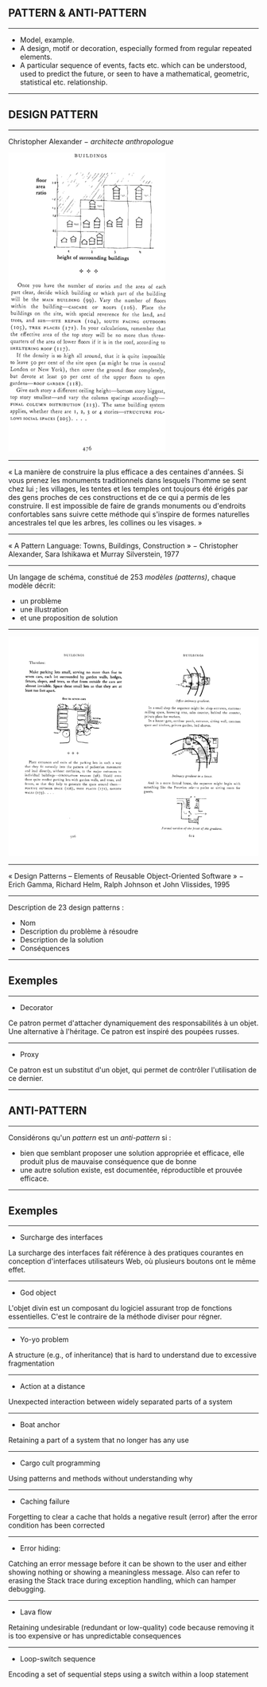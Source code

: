 ## PATTERN & ANTI-PATTERN

---

- Model, example.
- A design, motif or decoration, especially formed from regular repeated elements.
- A particular sequence of events, facts etc. which can be understood, used to predict the future, or seen to have a mathematical, geometric, statistical etc. relationship.

---

## DESIGN PATTERN

---

Christopher Alexander − _architecte anthropologue_

![](assets/img/pattern1.png)

---

« La manière de construire la plus efficace a des centaines d'années. Si vous prenez les monuments traditionnels dans lesquels l'homme se sent chez lui ; les villages, les tentes et les temples ont toujours été érigés par des gens proches de ces constructions et de ce qui a permis de les construire. Il est impossible de faire de grands monuments ou d'endroits confortables sans suivre cette méthode qui s'inspire de formes naturelles ancestrales tel que les arbres, les collines ou les visages. »

---

« A Pattern Language: Towns, Buildings, Construction » − Christopher Alexander, Sara Ishikawa et Murray Silverstein, 1977

---

Un langage de schéma, constitué de 253 _modèles (patterns)_, chaque modèle décrit:

- un problème
- une illustration
- et une proposition de solution

---

![](assets/img/pattern_full.png)

---

« Design Patterns – Elements of Reusable Object-Oriented Software » − Erich Gamma, Richard Helm, Ralph Johnson et John Vlissides, 1995

---

Description de 23 design patterns :

- Nom
- Description du problème à résoudre
- Description de la solution
- Conséquences

---

## Exemples

---

- Decorator

Ce patron permet d'attacher dynamiquement des responsabilités à un objet. Une alternative à l'héritage. Ce patron est inspiré des poupées russes.

---

- Proxy

Ce patron est un substitut d'un objet, qui permet de contrôler l'utilisation de ce dernier.

---

## ANTI-PATTERN

---

Considérons qu'un _pattern_ est un _anti-pattern_ si :

- bien que semblant proposer une solution appropriée et efficace, elle produit plus de mauvaise conséquence que de bonne
- une autre solution existe, est documentée, réproductible et prouvée efficace.

---

## Exemples

---

- Surcharge des interfaces

La surcharge des interfaces fait référence à des pratiques courantes en conception d'interfaces utilisateurs Web, où plusieurs boutons ont le même effet.

---

- God object

L'objet divin est un composant du logiciel assurant trop de fonctions essentielles. C'est le contraire de la méthode diviser pour régner.

---

- Yo-yo problem

A structure (e.g., of inheritance) that is hard to understand due to excessive fragmentation

---

- Action at a distance

Unexpected interaction between widely separated parts of a system

---

- Boat anchor

Retaining a part of a system that no longer has any use

---

- Cargo cult programming

Using patterns and methods without understanding why

---

- Caching failure

Forgetting to clear a cache that holds a negative result (error) after the error condition has been corrected

---

- Error hiding:

Catching an error message before it can be shown to the user and either showing nothing or showing a meaningless message.
Also can refer to erasing the Stack trace during exception handling, which can hamper debugging.

---

- Lava flow

Retaining undesirable (redundant or low-quality) code because removing it is too expensive or has unpredictable consequences

---

- Loop-switch sequence

Encoding a set of sequential steps using a switch within a loop statement
